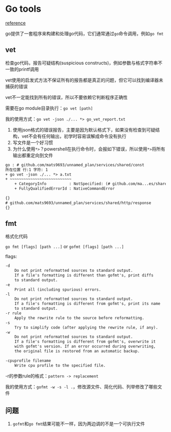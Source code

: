 # Go tools

[reference](https://go.dev/doc/cmd)

go提供了一套程序来构建和处理go代码，它们通常通过`go`命令调用，例如`go fmt`

## vet

检查go代码，报告可疑结构(suspicious constructs)，例如参数与格式字符串不一致的printf调用

vet使用的启发式方法不保证所有的报告都是真正的问题，但它可以找到编译器未捕获的错误

vet不一定能找到所有的错误，所以不要依赖它判断程序正确性

需要在go module目录执行：`go vet [path]`

我的使用方式：`go vet -json ./... *> go_vet_report.txt`

1. 使用json格式的错误报告，主要是因为默认格式下，如果没有检查到可疑结构，vet不会有任何输出，初学时容易误解成命令没有执行
2. 写文件是一个好习惯
3. 为什么使用`*>`？powershell在执行命令时，会报如下错误，所以使用`*>`将所有输出都重定向到文件

```txt 
go : # github.com/mats9693/unnamed_plan/services/shared/const
所在位置 行:1 字符: 1
+ go vet -json ./... *> a.txt
+ ~~~~~~~~~~~~~~~~~~~~~~~~~~~
    + CategoryInfo          : NotSpecified: (# github.com/ma...es/shared/const:String) [], RemoteException
    + FullyQualifiedErrorId : NativeCommandError
 
{}
# github.com/mats9693/unnamed_plan/services/shared/http/response
{}
```

## fmt

格式化代码

`go fmt [flags] [path ...]`
or
`gofmt [flags] [path ...]`

flags:

```txt 
-d
	Do not print reformatted sources to standard output.
	If a file's formatting is different than gofmt's, print diffs
	to standard output.
-e
	Print all (including spurious) errors.
-l
	Do not print reformatted sources to standard output.
	If a file's formatting is different from gofmt's, print its name
	to standard output.
-r rule
	Apply the rewrite rule to the source before reformatting.
-s
	Try to simplify code (after applying the rewrite rule, if any).
-w
	Do not print reformatted sources to standard output.
	If a file's formatting is different from gofmt's, overwrite it
	with gofmt's version. If an error occurred during overwriting,
	the original file is restored from an automatic backup.
	
-cpuprofile filename
	Write cpu profile to the specified file.
```

-r的参数rule的格式：`pattern -> replacement`

我的使用方式：`gofmt -w -s -l .`，修改源文件、简化代码、列举修改了哪些文件

## 问题

1. `gofmt`和`go fmt`结果可能不一样，因为两边调的不是一个可执行文件
